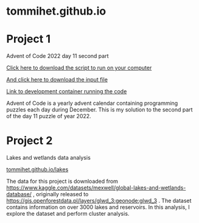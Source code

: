 # tommihet.github.io

# Project 1
Advent of Code 2022 day 11 second part

[Click here to download the script to run on your computer](https://tommihet.github.io/11.py)

[And click here to download the input file](https://tommihet.github.io/input.txt)

[Link to development container running the code](https://refactored-winner-977xpg6xqwxpfxwq6.github.dev/)

Advent of Code is a yearly advent calendar containing programming puzzles each day during December. This is my solution to the second part of the day 11 puzzle of year 2022. 

# Project 2
Lakes and wetlands data analysis

[tommihet.github.io/lakes](https://tommihet.github.io/lakesandwetlands.html)

The data for this project is downloaded from https://www.kaggle.com/datasets/mexwell/global-lakes-and-wetlands-database/ , originally released to https://gis.openforestdata.pl/layers/glwd_3:geonode:glwd_3 .
The dataset contains information on over 3000 lakes and reservoirs. In this analysis, I explore the dataset and perform cluster analysis.
